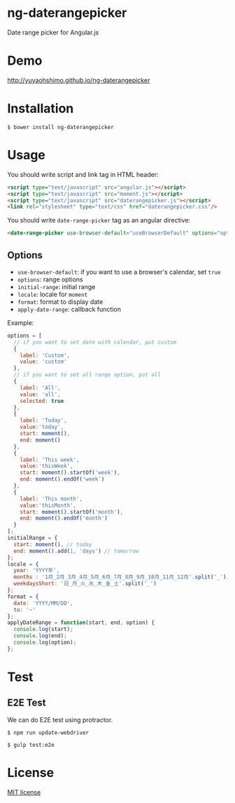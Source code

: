 ng-daterangepicker
==================

Date range picker for Angular.js

# Demo

http://yuyaohshimo.github.io/ng-daterangepicker

# Installation
```
$ bower install ng-daterangepicker
```

# Usage

You should write script and link tag in HTML header:
```html
<script type="text/javascript" src="angular.js"></script>
<script type="text/javascript" src="moment.js"></script>
<script type="text/javascript" src="daterangepicker.js"></script>
<link rel="stylesheet" type="text/css" href="daterangepicker.css"/>
```
You should write `date-range-picker` tag as an angular directive:
```html
<date-range-picker use-browser-default="useBrowserDefault" options="options" initial-range="initialRange" locale="locale" format="format" apply-date-range="applyDateRange(start, end)"></date-range-picker>
```

## Options
  - `use-browser-default`: if you want to use a browser's calendar, set `true`
  - `options`: range options
  - `initial-range`: initial range
  - `locale`: locale for `moment`
  - `format`: format to display date
  - `apply-date-range`: callback function

Example:
```javascript
options = [
  // if you want to set date with calendar, put custom
  {
    label: 'Custom',
    value: 'custom'
  },
  // if you want to set all range option, put all
  {
    label: 'All',
    value: 'all',
    selected: true
  },
  {
    label: 'Today',
    value:'today',
    start: moment(),
    end: moment()
  },
  {
    label: 'This week',
    value:'thisWeek',
    start: moment().startOf('week'),
    end: moment().endOf('week')
  },
  {
    label: 'This month',
    value:'thisMonth',
    start: moment().startOf('month'),
    end: moment().endOf('month')
  }
];
initialRange = {
  start: moment(), // today
  end: moment().add(1, 'days') // tomorrow
};
locale = {
  year: 'YYYY年',
  months : '1月_2月_3月_4月_5月_6月_7月_8月_9月_10月_11月_12月'.split('_'),
  weekdaysShort: '日_月_火_水_木_金_土'.split('_')
};
format = {
  date: 'YYYY/MM/DD',
  to: '~'
};
applyDateRange = function(start, end, option) {
  console.log(start);
  console.log(end);
  console.log(option);
};
```

# Test

## E2E Test

We can do E2E test using protractor.

```
$ npm run update-webdriver
```

```
$ gulp test:e2e
```

# License

[MIT license](LICENSE)
